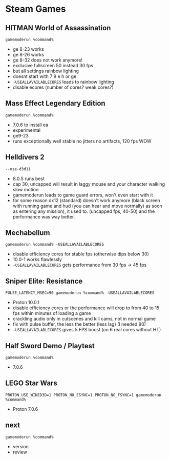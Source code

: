 # Steam Games

## HITMAN World of Assassination
``gamemoderun %command%``
- ge 8-23 works
- ge 8-26 works
- ge 8-32 does not work anymore!
- exclusive fullscreen 50 instead 30 fps
- but all settings rainbow lighting
- doesnt start with 7 9 e h or ge
- `-USEALLAVAILABLECORES` leads to rainbow lighting
- disable ecores (number of cores? weak cores?)

## Mass Effect Legendary Edition
``gamemoderun %command%``
- 7.0.6 to install ea
- experimental
- ge9-23
- runs exceptionally well stable no jitters no artifacts, 120 fps WOW

## Helldivers 2
``--use-d3d11``
- 8.0.5 runs best
- cap 30, uncapped will result in laggy mouse and your character walking slow motion
- gamemoderun leads to game guard errors, won't even start with it
- for some reason dx12 (standard) doesn't work anymore (black screen with running game and hud (you can hear and move normally) as soon as entering any mission), it used to. (uncapped fps, 40-50) and the performance was way better.

## Mechabellum
``gamemoderun %command% -USEALLAVAILABLECORES``
- disable efficiency cores for stable fps (otherwise dips below 30)
- 10.0-1 works flawlessly
- `-USEALLAVAILABLECORES` gets performance from 30 fps -> 45 fps

## Sniper Elite: Resistance
``PULSE_LATENCY_MSEC=90 gamemoderun %command% -USEALLAVAILABLECORES``
- Proton 10.0.1
- disable efficiency cores or the performance will drop to from 40 to 15 fps within minutes of loading a game
- crackling audio only in cutscenes and kill cams, not in normal game
- fix with pulse buffer, the less the better (less lag) (I needed 90)
- `-USEALLAVAILABLECORES` gives 5 FPS boost (on 6 real cores without HT)

## Half Sword Demo / Playtest
``gamemoderun %command%``
- 7.0.6

## LEGO Star Wars
``PROTON_USE_WINED3D=1 PROTON_NO_ESYNC=1 PROTON_NO_FSYNC=1 gamemoderun %command%``
- Proton 7.0.6

## next
``gamemoderun %command%``
- version
- review
